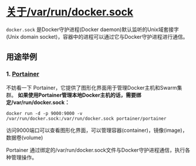 # [关于/var/run/docker.sock](https://blog.fundebug.com/2017/04/17/about-docker-sock/)

`docker.sock` 是Docker守护进程(Docker daemon)默认监听的Unix域套接字(Unix domain socket)，容器中的进程可以通过它与Docker守护进程进行通信。

## 用途举例

### 1. [Portainer](http://portainer.io/)

不妨看一下 Portainer，它提供了图形化界面用于管理Docker主机和Swarm集群。
**如果使用Portainer管理本地Docker主机的话，需要绑定/var/run/docker.sock：**  

```
docker run -d -p 9000:9000 -v /var/run/docker.sock:/var/run/docker.sock portainer/portainer
```

访问9000端口可以查看图形化界面，可以管理容器(container)，镜像(image)，数据卷(volume)

Portainer 通过绑定的/var/run/docker.sock文件与Docker守护进程通信，执行各种管理操作。
